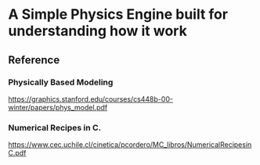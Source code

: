 # A Simple Physics Engine built for understanding how it work

## Reference

### Physically Based Modeling
https://graphics.stanford.edu/courses/cs448b-00-winter/papers/phys_model.pdf

### Numerical Recipes in C.
https://www.cec.uchile.cl/cinetica/pcordero/MC_libros/NumericalRecipesinC.pdf
